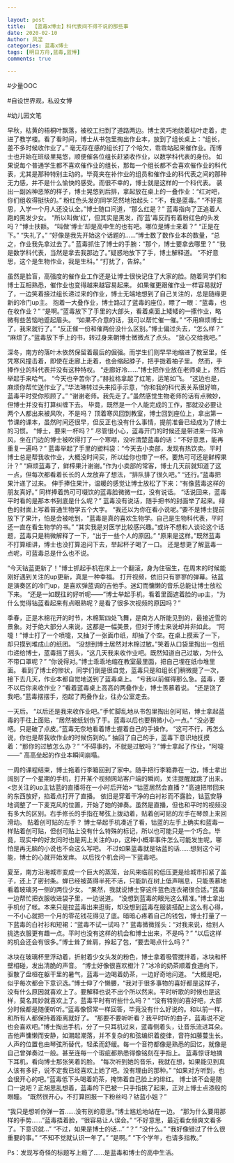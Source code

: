 ```yaml
---

layout: post
title:  【蓝毒x博士】科代表间不得不说的那些事
date: 2020-02-10
Author: 凤涅
categories: 蓝毒x博士
tags: [明日方舟,蓝毒,蓝博]
comments: true

---
```


\#少量OOC

\#自设世界观，私设女博

\#幼儿园文笔


早秋，枯黄的梧桐叶飘落，被校工扫到了道路两边。博士灵巧地绕着枯叶走着，走进了教学楼。看了看时间，博士从书包里掏出作业本，放到了组长桌上：“组长，差不多时候收作业了。”
毫无存在感的组长打了个哈欠，乖乖站起来催作业。而博士也开始在班级里晃悠，顺便催各位组长赶紧收作业，以数学科代表的身份。
如果说每个普通学生都不喜欢催作业的组长，那每一个组长都不会喜欢催作业的科代表，尤其是那种特别主动的。毕竟夹在补作业的组员和催作业的科代表之间的那种无力感，并不是什么愉快的感受。而很不幸的，博士就是这样的一个科代表。
装出一副凶神恶煞的样子，博士晃悠到后排，拿起放在桌上的一叠作业：“红对吧，你们组收得挺快的。”
粉红色头发的同学茫然地抬起头：“不，我是蓝毒。”
“不好意思，入学一个月人还没认全。”博士随口问道，“那么红是？”
蓝毒指向了正追着人跑的黑发少女。
“所以叫做‘红’，但其实是黑发，而‘蓝’毒反而有着粉红色的头发吗？”博士扶额。
“叫做‘博士’却是高中生的也有吧。哪位是博士来着？”
“正是在下。”
“失礼了。”
“好像是我先开始这个话题的……”博士数了数作业本的数量，“总之，作业我先拿过去了。”
蓝毒抓住了博士的手腕：“那个，博士要拿去哪里？”
“我是数学科代表，当然是拿去我那边了。”疑惑地放下了手，博士解释道。
“不好意思，这个是生物作业，我是生科。”
“打扰了，告辞。”

虽然是脸盲，高强度的催作业工作还是让博士很快记住了大家的脸。随着同学们和博士互相熟悉，催作业也变得越来越容易起来。
如果催更跟催作业一样容易就好了，一边笑着接过组长递过来的作业，博士无端地想到了自己关注的，总是随缘更新的冷门up主。
抱着一大叠作业，博士路过了蓝毒的座位，瞟了一眼：“蓝毒，也在收作业？”
“是啊。”蓝毒放下了手里的大部头，看着桌面上矮矮的一摞作业，略微有些苦恼地蹙起眉头。
“如果不介意的话，我可以帮忙催一催。”
“不用麻烦博士了，我来就行了。”
“反正催一份和催两份没什么区别。”博士偏过头去，“怎么样？”
“麻烦了。”蓝毒放下手上的书，转过身来朝博士微微点了点头。
“放心交给我吧。”


深冬，南方的落叶木依然保留着最后的倔强。而学生们则早早地缩进了教室里，任凭寒风撞击着，即使在走廊上走着，也会缩起脖子，把手拢着袖子里。
然而，手捧作业的科代表并没有这种特权。
“走廊好冷……”博士把作业放在老师桌上，然后举起手来哈气。
“今天也辛苦你了。”赫拉格拿起了红笔，运笔如飞。
“这边也是，麻烦你帮忙送作业了。”华法琳转过头来招手示意，“你和我的科代表关系很好嘛，蓝毒平时受你照顾了。”
“谢谢老师。我先走了。”虽然感觉生物老师的话有点微妙，但博士并没有打算纠缠下去。
毕竟，既然是一个人能完成的工作，那就没必要让两个人都出来被风吹，不是吗？
顶着寒风回到教室，博士回到座位上，拿出第一节课的课本，虽然时间还很早，但反正也没有什么事情，提前准备已经成为了博士的习惯。
“博士，要来一杯吗？”
尽管很小心，蓝毒开门的时候还是带进来一阵冷风，坐在门边的博士被吹得打了一个寒噤，没听清楚蓝毒的话：“不好意思，能再重复一遍吗？”
蓝毒举起了手里的塑料袋：“今天去小卖部，发现有热饮卖。平时博士总是帮我收作业，大概没时间买，所以给你也带了一杯。要热可可还是鲜榨果汁？”
“麻烦蓝毒了，鲜榨果汁谢谢。”作为小卖部的常客，博士几天前就知道了这一点，但每次都看着长长的人龙放弃了想法，“排队排了很久吧。”
“还行。”蓝毒把果汁递了过来。
伸手捧住果汁，温暖的感觉让博士放松了下来：“有像蓝毒这样的朋友真好。”
同样捧着热可可啜饮的蓝毒脸微微一红，没有说话。
“话说回来，蓝毒平时看的是那本书到底是什么呢？”
蓝毒没有说话，随手把书的封面举了起来。绿色的封面上写着普通生物学五个大字。
“我还以为你在看小说呢。”要不是博士提前放下了果汁，怕是会被呛到，“蓝毒是真的喜欢生物学。自己是生物科代表，平时还一直在看生物学的书。”
“其实我是对医学比较感兴趣。”或许不想和人谈论这个话题，蓝毒只是稍微解释了一下，“出于一些个人的原因。”
“原来是这样。”既然蓝毒不打算细讲，博士也没打算追问下去，举起杯子喝了一口。
还是想更了解蓝毒一点呢，可蓝毒总是什么也不说。

“今天钴蓝更新了！”博士抓起手机在床上一个翻滚，身为住宿生，在周末的时候能刚好遇到关注的up更新，真是一种幸福。
打开视频，依旧只有寥寥的弹幕。钴蓝是演奏区的冷门up，是喜欢弹蓝调的吉他手。迷幻而慵懒的音乐总能让博士放松下来。
“还是一如既往的好听呢——”博士举起手机，看着里面遮着脸的up主，“为什么觉得钴蓝看起来有点眼熟呢？是看了很多次视频的原因吗？”


季春，正是木棉花开的时节，木棉絮四处飞舞，是南方人所能见到的，最接近雪的景象。对于绝大部分人来说，这都是一幅美景，但对于博士来说却并非如此。
“阿嚏！”博士打了一个喷嚏，又抽了一张面巾纸，却抽了个空。在桌上摸索了一下，却只摸到堆成山的纸团。
“没想到博士居然对木棉过敏。”笑着从口袋里掏出一包纸巾递给博士，蓝毒摇了摇头，“这几天我来收作业吧。既然知道自己过敏，为什么不带口罩呢？”
“你说得对。”博士乖乖地缩在教室最里面，把自己埋在纸巾堆里面。
看到了博士的惨状，同学们倒是很自觉，蓝毒只是和组长们稍微提了一次，接下去几天，作业本都自觉地送到了蓝毒桌上。
“亏我以前催得那么急。蓝毒，要不以后你来收作业？”看着蓝毒桌上高高的两叠作业，博士羡慕着说。
“还是饶了我吧。”蓝毒摆摆手，抱起了两叠作业，往办公室走去。

一天后。
“以后还是我来收作业吧。”手忙脚乱地从书包里掏出创可贴，博士拿起蓝毒的手往上面贴，“居然被纸划伤了手。蓝毒以后也要稍微小心一点。”
“没必要吧。只是破了点皮。”蓝毒无奈地看着博士握着自己的手操作。
“这可不行，再怎么说，你也是帮我收作业的时候伤到的。”
抽回了自己的手，蓝毒下意识地抚摸着：“那你的过敏怎么办？”
“不碍事的，不就是过敏吗？”博士拿起了作业，“阿嚏——”
高高垒起的作业本瞬间崩塌。

一周的课程结束，博士拖着行李箱回到了家中。随手把行李箱靠在一边，博士拿出阔别了一个星期的手机，打开某个视频网站客户端的瞬间，关注提醒就跳了出来。
&lt;您关注的up主钴蓝的直播将在一小时后开始&gt;
“钴蓝居然会直播？”高速把带回来的东西放好，掐着点打开了直播。
依旧是穿着干净的白衬衫而不露脸，钴蓝安静地调整了一下麦克风的位置，开始了她的弹奏。虽然是直播，但也和平时的视频没有多大的区别。右手修长的手指在琴弦上拨动着，贴着创可贴的左手在琴颈上来回滑动。
贴着创可贴的左手？
博士举起手机凑近了看，钴蓝的左手上确实和蓝毒一样贴着创可贴，但创可贴上没有什么特殊的标记，所以也可能只是一个巧合。毕竟，现实中的好友同时也是网上关注的up，这种小概率事件怎么可能发生呢，哪怕是再无脑的小说也不会这么写吧。
不过如果蓝毒就是钴蓝的话……想到这个可能，博士的心就开始发痒。
以后找个机会问一下蓝毒吧。


夏至，南方沿海城市变成一个巨大的蒸笼，台风来临前的低压更是给城市扣紧了盖子，还上了密封条。蝉已经被蒸得半死不活，只能趴在树上低声喘息，只能羡慕地看着玻璃另一侧的两位少女。
“果然，我就说博士穿这件蓝色连衣裙很合适。”蓝毒一边帮忙把衣服收进袋子里，一边说道。
“没想到蓝毒的眼光这么精准。”博士拿出手机付了帐。本来只是拉蓝毒出来逛街，却没想到蓝毒在服装搭配上这么有心得，一不小心就把一个月的零花钱花得见了底。暗暗心疼着自己的钱包，博士打量了一下蓝毒的白衬衫和短裙：“蓝毒不试一试吗？”
蓝毒微微摇头：“对我来说，给别人挑选衣服更有趣一点。平时也没有这样的机会和博士出来，不是吗？”
“以后这样的机会还会有很多。”博士耸了耸肩，拎起了包，“要去喝点什么吗？”

冰块在玻璃杯里浮动着，折射着少女头发的粉色，博士拿着吸管搅拌着，冰块和杯壁相碰，发出清脆的声音。
“博士好像很喜欢橙汁？”冰冷的奶茶顺着食道向下，驱散了盘桓在躯干里的暑气，蓝毒一边喝着奶茶，一边好奇地问道。
“大概是吧，似乎每次都会下意识选。”博士伸了个懒腰，“我对于很多事物的喜好都是这样子，没有什么原因就喜欢上了。要解释也说不出个所以然来。平时听歌的时候也是这样，莫名其妙就喜欢上了。蓝毒平时有听些什么吗？”
“没有特别的喜好吧，大部分时候都是随便听听。”蓝毒像惯常一样回答，毕竟没有什么好说的。和以前一样，和所有人都保持着距离就好了。
“那要不要听听看？我平时听的曲子，蓝毒说不定也会喜欢吧。”博士掏出手机，分了一只耳机过来，蓝毒侧着头，让音乐流进耳朵。吉他声慵懒而安静，如潮起潮落，并不复杂的和弦编织着旋律，音符如藤蔓生长。人声的位置也由琴弦所替代，轻柔而舒缓。每一个音符都像是熟悉的回忆，就像是自己曾弹奏过一般。甚至连每一个瑕疵都熟悉得像铭刻在手指上。
蓝毒惊讶地摘下耳机，看向博士那张笑着的脸。
“每次听到她的音乐，我就在想，如果能见到真人该有多好，说不定我已经喜欢上她了吧。没有理由的那种。”
“如果对方听到，也会很开心的吧。”蓝毒低下头喝着奶茶，掩饰着自己脸上的绯红。
博士该不会是随口一说吧？正胡思乱想着，蓝毒的下巴被一只手指挑了起来，正对上博士点漆般的眼瞳。
“既然很开心，不打算回报一下粉丝吗？钴蓝小姐？”


“我只是想听你弹一首……没有别的意思。”博士尴尬地站在一边。
“那为什么要用那样的手势……”蓝毒捂着脸，“很容易让人误会。”
“不好意思，最近看女频爽文看多了。下意识就…”
“不过，如果是博士的话…”
“？”
“没什么。”
“我好像错过了什么很重要的事。”
“不知不觉就认识一年了。”
“是啊。”
“下个学年，也请多指教。”

Ps：发现写奇怪的标题写上瘾了……是蓝毒和博士的高中生活。